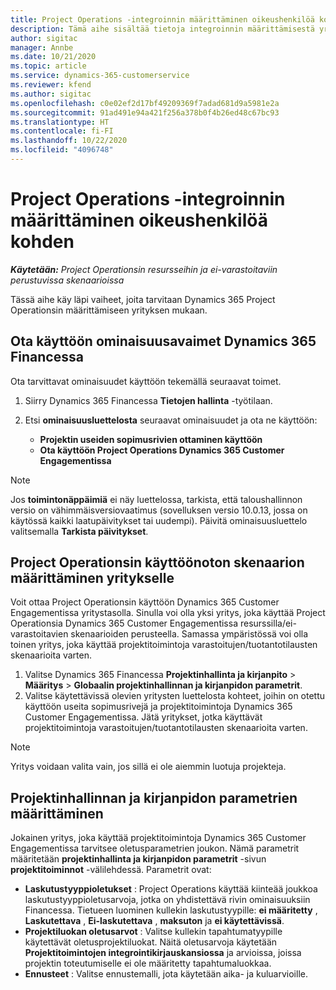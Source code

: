 ```yaml
---
title: Project Operations -integroinnin määrittäminen oikeushenkilöä kohden
description: Tämä aihe sisältää tietoja integroinnin määrittämisestä yrityksen mukaan Project Operationsissa.
author: sigitac
manager: Annbe
ms.date: 10/21/2020
ms.topic: article
ms.service: dynamics-365-customerservice
ms.reviewer: kfend
ms.author: sigitac
ms.openlocfilehash: c0e02ef2d17bf49209369f7adad681d9a5981e2a
ms.sourcegitcommit: 91ad491e94a421f256a378b0f4b26ed48c67bc93
ms.translationtype: HT
ms.contentlocale: fi-FI
ms.lasthandoff: 10/22/2020
ms.locfileid: "4096748"
---
```

# <a name="configure-project-operations-integration-per-legal-entity"></a>Project Operations -integroinnin määrittäminen oikeushenkilöä kohden 

_**Käytetään:** Project Operationsin resursseihin ja ei-varastoitaviin perustuvissa skenaarioissa_

Tässä aihe käy läpi vaiheet, joita tarvitaan Dynamics 365 Project Operationsin määrittämiseen yrityksen mukaan.

## <a name="enable-feature-keys-in-dynamics-365-finance"></a>Ota käyttöön ominaisuusavaimet Dynamics 365 Financessa

Ota tarvittavat ominaisuudet käyttöön tekemällä seuraavat toimet.

1. Siirry Dynamics 365 Financessa **Tietojen hallinta** -työtilaan.
2. Etsi **ominaisuusluettelosta** seuraavat ominaisuudet ja ota ne käyttöön:
  
    - **Projektin useiden sopimusrivien ottaminen käyttöön**
    - **Ota käyttöön Project Operations Dynamics 365 Customer Engagementissa**

> [!NOTE]
> Jos **toimintonäppäimiä** ei näy luettelossa, tarkista, että taloushallinnon versio on vähimmäisversiovaatimus (sovelluksen versio 10.0.13, jossa on käytössä kaikki laatupäivitykset tai uudempi). Päivitä ominaisuusluettelo valitsemalla **Tarkista päivitykset**.

## <a name="define-the-project-operations-deployment-scenario-for-a-legal-entity"></a>Project Operationsin käyttöönoton skenaarion määrittäminen yritykselle

Voit ottaa Project Operationsin käyttöön Dynamics 365 Customer Engagementissa yritystasolla. Sinulla voi olla yksi yritys, joka käyttää Project Operationsia Dynamics 365 Customer Engagementissa resurssilla/ei-varastoitavien skenaarioiden perusteella. Samassa ympäristössä voi olla toinen yritys, joka käyttää projektitoimintoja varastoitujen/tuotantotilausten skenaarioita varten.

1. Valitse Dynamics 365 Financessa **Projektinhallinta ja kirjanpito** > **Määritys** > **Globaalin projektinhallinnan ja kirjanpidon parametrit**.
2. Valitse käytettävissä olevien yritysten luettelosta kohteet, joihin on otettu käyttöön useita sopimusrivejä ja projektitoimintoja Dynamics 365 Customer Engagementissa. Jätä yritykset, jotka käyttävät projektitoimintoja varastoitujen/tuotantotilausten skenaarioita varten.

> [!NOTE]
> Yritys voidaan valita vain, jos sillä ei ole aiemmin luotuja projekteja.

## <a name="configure-project-management-and-accounting-parameters"></a>Projektinhallinnan ja kirjanpidon parametrien määrittäminen

Jokainen yritys, joka käyttää projektitoimintoja Dynamics 365 Customer Engagementissa tarvitsee oletusparametrien joukon. Nämä parametrit määritetään **projektinhallinta ja kirjanpidon parametrit** -sivun **projektitoiminnot** -välilehdessä. Parametrit ovat:

  - **Laskutustyyppioletukset** : Project Operations käyttää kiinteää joukkoa laskutustyyppioletusarvoja, jotka on yhdistettävä rivin ominaisuuksiin Financessa. Tietueen luominen kullekin laskutustyypille: **ei määritetty** , **Laskutettava** , **Ei-laskutettava** , **maksuton** ja **ei käytettävissä**.
  - **Projektiluokan oletusarvot** : Valitse kullekin tapahtumatyypille käytettävät oletusprojektiluokat. Näitä oletusarvoja käytetään **Projektitoimintojen integrointikirjauskansiossa** ja arvioissa, joissa projektin toteutumiselle ei ole määritetty tapahtumaluokkaa.
  - **Ennusteet** : Valitse ennustemalli, jota käytetään aika- ja kuluarvioille.
